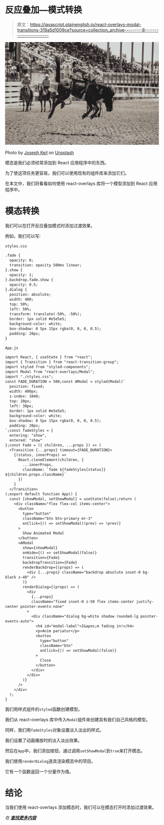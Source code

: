 # 反应叠加—模式转换

> 原文：<https://javascript.plainenglish.io/react-overlays-modal-transitions-319a5d1009ce?source=collection_archive---------8----------------------->

![](img/f157f6278e867cd664d77b756d2ceed6.png)

Photo by [Joseph Keil](https://unsplash.com/@sephkeil?utm_source=medium&utm_medium=referral) on [Unsplash](https://unsplash.com?utm_source=medium&utm_medium=referral)

模态是我们必须经常添加到 React 应用程序中的东西。

为了使这项任务更容易，我们可以使用现有的组件库来添加它们。

在本文中，我们将看看如何使用 react-overlays 库将一个模型添加到 React 应用程序中。

# 模态转换

我们可以在打开反应叠加模式时添加过渡效果。

例如，我们可以写:

`styles.css`

```
.fade {
  opacity: 0;
  transition: opacity 500ms linear;
}.show {
  opacity: 1;
}.backdrop.fade.show {
  opacity: 0.5;
}.dialog {
  position: absolute;
  width: 400;
  top: 50%;
  left: 50%;
  transform: translate(-50%, -50%);
  border: 1px solid #e5e5e5;
  background-color: white;
  box-shadow: 0 5px 15px rgba(0, 0, 0, 0.5);
  padding: 20px;
}
```

`App.js`

```
import React, { useState } from "react";
import { Transition } from "react-transition-group";
import styled from "styled-components";
import Modal from "react-overlays/Modal";
import "./styles.css";
const FADE_DURATION = 500;const AModal = styled(Modal)`
  position: fixed;
  width: 400px;
  z-index: 1040;
  top: 20px;
  left: 30px;
  border: 1px solid #e5e5e5;
  background-color: white;
  box-shadow: 0 5px 15px rgba(0, 0, 0, 0.5);
  padding: 20px;
`;const fadeStyles = {
  entering: "show",
  entered: "show"
};const Fade = ({ children, ...props }) => (
  <Transition {...props} timeout={FADE_DURATION}>
    {(status, innerProps) =>
      React.cloneElement(children, {
        ...innerProps,
        className: `fade ${fadeStyles[status]} ${children.props.className}`
      })
    }
  </Transition>
);export default function App() {
  const [showModal, setShowModal] = useState(false);return (
    <div className="flex flex-col items-center">
      <button
        type="button"
        className="btn btn-primary mr-3"
        onClick={() => setShowModal((prev) => !prev)}
      >
        Show Animated Modal
      </button>
      <AModal
        show={showModal}
        onHide={() => setShowModal(false)}
        transition={Fade}
        backdropTransition={Fade}
        renderBackdrop={(props) => (
          <div {...props} className="backdrop absolute inset-0 bg-black z-40" />
        )}
        renderDialog={(props) => (
          <div
            {...props}
            className="fixed inset-0 z-50 flex items-center justify-center pointer-events-none"
          >
            <div className="dialog bg-white shadow rounded-lg pointer-events-auto">
              <h4 id="modal-label">I&apos;m fading in!</h4>
              <p>Anim pariatur</p>
              <button
                type="button"
                className="btn"
                onClick={() => setShowModal(false)}
              >
                Close
              </button>
            </div>
          </div>
        )}
      />
    </div>
  );
}
```

我们用样式组件的`styled`函数创建模型。

我们从 react-overlays 库中传入`Modal`组件来创建具有我们自己风格的模型。

同样，我们用`fadeStyles`对象设置淡入淡出的样式。

我们设置了动画播放时的淡入淡出效果。

然后在`App`中，我们添加按钮，通过调用`setShowModal`到`true`来打开模态。

我们使用`renderDialog`道具渲染模态中的项目。

它有一个函数返回一个分量作为值。

# 结论

当我们使用 react-overlays 添加模态时，我们可以在模态打开时添加过渡效果。

*在* [***查找更多内容***](https://plainenglish.io/)